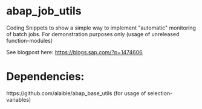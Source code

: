 # abap_job_utils

Coding Snippets to show a simple way to implement "automatic" monitoring of batch jobs.
For demonstration purposes only (usage of unreleased function-modules)

See blogpost here: https://blogs.sap.com/?p=1474606

<h1>
  Dependencies:  
</h1>
https://github.com/alaible/abap_base_utils (for usage of selection-variables)

